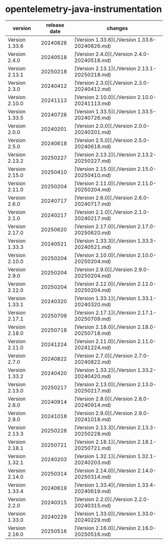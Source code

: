 # opentelemetry-java-instrumentation	


|version|release date|changes|
|---|---|---|
|Version 1.33.6|20240826|[Version 1.33.6](./Version 1.33.6-20240826.md)|
|Version 2.4.0|20240518|[Version 2.4.0](./Version 2.4.0-20240518.md)|
|Version 2.13.1|20250218|[Version 2.13.1](./Version 2.13.1-20250218.md)|
|Version 2.3.0|20240412|[Version 2.3.0](./Version 2.3.0-20240412.md)|
|Version 2.10.0|20241113|[Version 2.10.0](./Version 2.10.0-20241113.md)|
|Version 1.33.5|20240726|[Version 1.33.5](./Version 1.33.5-20240726.md)|
|Version 2.0.0|20240201|[Version 2.0.0](./Version 2.0.0-20240201.md)|
|Version 2.5.0|20240618|[Version 2.5.0](./Version 2.5.0-20240618.md)|
|Version 2.13.2|20250227|[Version 2.13.2](./Version 2.13.2-20250227.md)|
|Version 2.15.0|20250410|[Version 2.15.0](./Version 2.15.0-20250410.md)|
|Version 2.11.0|20250204|[Version 2.11.0](./Version 2.11.0-20250204.md)|
|Version 2.6.0|20240717|[Version 2.6.0](./Version 2.6.0-20240717.md)|
|Version 2.1.0|20240217|[Version 2.1.0](./Version 2.1.0-20240217.md)|
|Version 2.17.0|20250620|[Version 2.17.0](./Version 2.17.0-20250620.md)|
|Version 1.33.3|20240521|[Version 1.33.3](./Version 1.33.3-20240521.md)|
|Version 2.10.0|20250204|[Version 2.10.0](./Version 2.10.0-20250204.md)|
|Version 2.9.0|20250204|[Version 2.9.0](./Version 2.9.0-20250204.md)|
|Version 2.12.0|20250204|[Version 2.12.0](./Version 2.12.0-20250204.md)|
|Version 1.33.1|20240320|[Version 1.33.1](./Version 1.33.1-20240320.md)|
|Version 2.17.1|20250709|[Version 2.17.1](./Version 2.17.1-20250709.md)|
|Version 2.18.0|20250718|[Version 2.18.0](./Version 2.18.0-20250718.md)|
|Version 2.11.0|20241224|[Version 2.11.0](./Version 2.11.0-20241224.md)|
|Version 2.7.0|20240822|[Version 2.7.0](./Version 2.7.0-20240822.md)|
|Version 1.33.2|20240420|[Version 1.33.2](./Version 1.33.2-20240420.md)|
|Version 2.13.0|20250217|[Version 2.13.0](./Version 2.13.0-20250217.md)|
|Version 2.8.0|20240914|[Version 2.8.0](./Version 2.8.0-20240914.md)|
|Version 2.9.0|20241018|[Version 2.9.0](./Version 2.9.0-20241018.md)|
|Version 2.13.3|20250228|[Version 2.13.3](./Version 2.13.3-20250228.md)|
|Version 2.18.1|20250721|[Version 2.18.1](./Version 2.18.1-20250721.md)|
|Version 1.32.1|20240203|[Version 1.32.1](./Version 1.32.1-20240203.md)|
|Version 2.14.0|20250314|[Version 2.14.0](./Version 2.14.0-20250314.md)|
|Version 1.33.4|20240619|[Version 1.33.4](./Version 1.33.4-20240619.md)|
|Version 2.2.0|20240315|[Version 2.2.0](./Version 2.2.0-20240315.md)|
|Version 1.33.0|20240229|[Version 1.33.0](./Version 1.33.0-20240229.md)|
|Version 2.16.0|20250516|[Version 2.16.0](./Version 2.16.0-20250516.md)|
